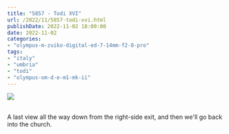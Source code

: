 ```yaml
---
title: "5857 - Todi XVI"
url: /2022/11/5857-todi-xvi.html
publishDate: 2022-11-02 18:00:00
date: 2022-11-02
categories:
- "olympus-m-zuiko-digital-ed-7-14mm-f2-8-pro"
tags:
- "italy"
- "umbria"
- "todi"
- "olympus-om-d-e-m1-mk-ii"
---
```

<div class="container">
<div class="center"><a target="_blank" href="https://d25zfm9zpd7gm5.cloudfront.net/1200x1200/2019/20190907_113626_DxO_lr.jpg"><img class="webfeedsFeaturedVisual" src="https://d25zfm9zpd7gm5.cloudfront.net/0600x0600/2019/20190907_113626_DxO_lr.jpg" /></a></div>
</div>
<br />

A last view all the way down from the right-side exit, and
then we'll go back into the church.
